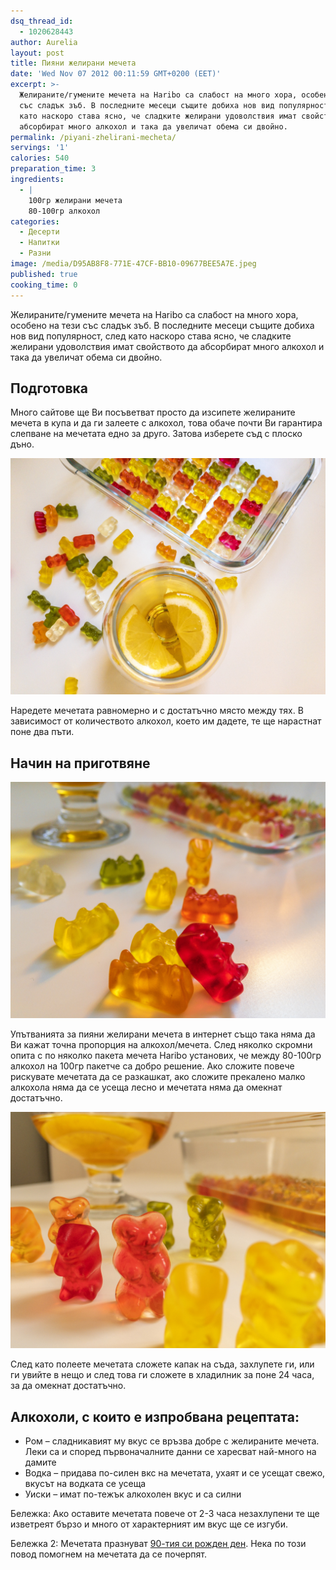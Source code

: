 ```yaml
---
dsq_thread_id:
  - 1020628443
author: Aurelia
layout: post
title: Пияни желирани мечета
date: 'Wed Nov 07 2012 00:11:59 GMT+0200 (EET)'
excerpt: >-
  Желираните/гумените мечета на Haribo са слабост на много хора, особено на тези
  със сладък зъб. В последните месеци същите добиха нов вид популярност, след
  като наскоро става ясно, че сладките желирани удоволствия имат свойството да
  абсорбират много алкохол и така да увеличат обема си двойно.
permalink: /piyani-zhelirani-mecheta/
servings: '1'
calories: 540
preparation_time: 3
ingredients:
  - |
    100гр желирани мечета
    80-100гр алкохол
categories:
  - Десерти
  - Напитки
  - Разни
image: /media/D95AB8F8-771E-47CF-BB10-09677BEE5A7E.jpeg
published: true
cooking_time: 0
---
```

Желираните/гумените мечета на Haribo са слабост на много хора, особено на тези със сладък зъб. В последните месеци същите добиха нов вид популярност, след като наскоро става ясно, че сладките желирани удоволствия имат свойството да абсорбират много алкохол и така да увеличат обема си двойно.

## Подготовка

Много сайтове ще Ви посъветват просто да изсипете желираните мечета в купа и да ги залеете с алкохол, това обаче почти Ви гарантира слепване на мечетата едно за друго. Затова изберете съд с плоско дъно.

<img src="/media/5105E126-7F35-4A8F-A4C5-2541323D36DA.jpeg" class="alignleft" alt="Трезви желирани мечета" />

Наредете мечетата равномерно и с достатъчно място между тях. В зависимост от количеството алкохол, което им дадете, те ще нарастнат поне два пъти.

## Начин на приготвяне

<img src="/media/2A711B40-99A4-4246-99E6-795C54D716D6.jpeg" class="alignright" alt="Не прекалявайте с алкохола в първите партиди" />

Упътванията за пияни желирани мечета в интернет също така няма да Ви кажат точна пропорция на алкохол/мечета. След няколко скромни опита с по няколко пакета мечета Haribo установих, че между 80-100гр алкохол на 100гр пакетче са добро решение. Ако сложите повече рискувате мечетата да се разкашкат, ако сложите прекалено малко алкохола няма да се усеща лесно и мечетата няма да омекнат достатъчно.


<img src="/media/A3281265-0992-4C50-ADD9-69B5DEFB6234.jpeg" class="alignleft" alt="Мечета, заляти със 100гр уиски" />

След като полеете мечетата сложете капак на съда, захлупете ги, или ги увийте в нещо и след това ги сложете в хладилник за поне 24 часа, за да омекнат достатъчно.

## Алкохоли, с които е изпробвана рецептата:

  * Ром &#8211; сладникавият му вкус се връзва добре с желираните мечета. Леки са и според първоначалните данни се харесват най-много на дамите
  * Водка &#8211; придава по-силен вкс на мечетата, ухаят и се усещат свежо, вкусът на водката се усеща
  * Уиски &#8211; имат по-тежък алкохолен вкус и са силни

Бележка: Ако оставите мечетата повече от 2-3 часа незахлупени те ще изветреят бързо и много от характерният им вкус ще се изгуби.

Бележка 2: Мечетата празнуват <a href="http://www.capital.bg/light/tema/2012/11/01/1938217_mechetata_s_nejni_surca/" target="_blank">90-тия си рожден ден</a>. Нека по този повод помогнем на мечетата да се почерпят.
